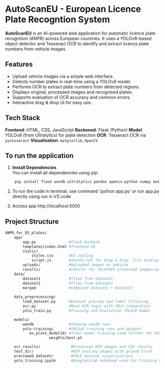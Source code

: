 # AutoScanEU - European Licence Plate Recogntion System

**AutoScanEU** is an AI-powered web application for automatic licence plate recognition (ANPR) across European countries. It uses a YOLOv8-based object detector and Tesseract OCR to identify and extract licence plate numbers from vehicle images.

## Features
- Upload vehicle images via a simple web interface.
- Detects number plates in real-time using a YOLOv8 model.
- Performs OCR to extract plate numbers from detected regions.
- Displays original, processed images and recognised plates.
- Supports evaluation of OCR accuracy and common errors.
- Interactive drag & drop UI for easy use.

## Tech Stack
**Frontend**: HTML, CSS, JavaScript
**Backened**: Flask (Python)
**Model**: YOLOv8 (from Ultralytics) for plate detection
**OCR**: Tesseract OCR via `pytesseract`
**Visualisation**: `matplotlib`, `OpenCV`

## To run the application
1. **Install Dependencies**  
   You can install all dependencies using pip:
  

   ```bash
    pip install flask wandb ultralytics pandas opencv-python numpy matplotlib pytesseract

2. To run the code in terminal, use command 'python app.py' or run app.py directly using run in VS code

3. Access app http://localhost:5000 

## Project Structure
```bash 
ANPR_for_EU_plates/
    app/
        app.py               #flask backend
        templates/index.html #frontend UI
        static/
            styles.css       #UI styling
            script.js        #JavaScript for drag & drop, file display
        uploads/             #Uploaded images on website
        results/             #results for YOLO+OCR processed images(uploaded)
    data/
        dataset1             #files from dataset1
        dataset2             #files from dataset2
        merged               #combined dataset1 + dataset2
        
    data_preprocessing/
        load_dataset.py      #Dataset preview and label filtering
        ocr.py               #Main OCR logic with YOLO integration
        yolo_train.py        #Training and Evaluation YOLOv8 model

    models/
        wandb                #showing wandb runs
        yolo-training/       #YOLOv8 training runs and weights
           eu_plate_model14/ #final model training used further for OCR
                    weights/best.pt

    ocr_results/              #Processed OCR images and CSV results
    test_dir/                 #OCR testing images with ground truth
    previewed_dataset/        #YOLO dataset visualisations
    yolo_training.ipynb       #GoogleColab notebook used for training model on YOLOv8s (GPU access)



